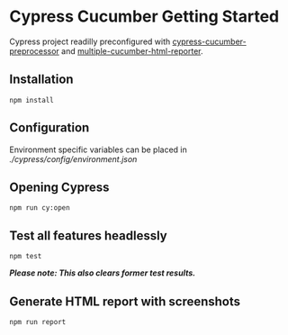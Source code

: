 # Cypress Cucumber Getting Started

Cypress project readilly preconfigured with [cypress-cucumber-preprocessor](https://github.com/TheBrainFamily/cypress-cucumber-preprocessor) and [multiple-cucumber-html-reporter](https://github.com/wswebcreation/multiple-cucumber-html-reporter/).

## Installation

```shell
npm install
```

## Configuration

Environment specific variables can be placed in _./cypress/config/environment.json_

## Opening Cypress

```shell
npm run cy:open
```

## Test all features headlessly

```shell
npm test
```

***Please note: This also clears former test results.***

## Generate HTML report with screenshots

```shell
npm run report
```